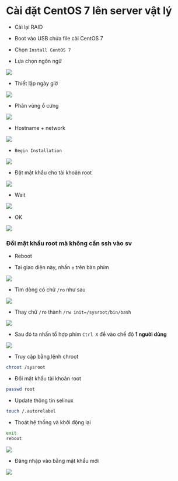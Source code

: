 # Cài đặt CentOS 7 lên server vật lý

- Cài lại RAID

- Boot vào USB chứa file cài CentOS 7

- Chọn ```Install CentOS 7```

- Lựa chọn ngôn ngữ

![](./images/cent7_step_1.png)

- Thiết lập ngày giờ

![](./images/cent7_step_2.png)

- Phân vùng ổ cứng

![](./images/cent7_step_3.png)

- Hostname + network

![](./images/cent7_step_4.png)

- ```Begin Installation```

![](./images/cent7_step_5.png)

- Đặt mật khẩu cho tài khoản root

![](./images/cent7_step_6.png)

- Wait

![](./images/cent7_step_7.png)

- OK

![](./images/cent7_step_8.png)

### Đổi mật khẩu root mà không cần ssh vào sv

- Reboot

- Tại giao diện này, nhấn ```e``` trên bàn phím

![](./images/cent7_step_9.png)

- Tìm dòng có chữ ```/ro``` như sau

![](./images/cent7_step_10.png)

- Thay chữ ```/ro``` thành ```/rw init=/sysroot/bin/bash```

![](./images/cent7_step_11.png)

- Sau đó ta nhấn tổ hợp phím ```Ctrl X``` để vào chế độ **1 người dùng**

![](./images/cent7_step_12.png)

- Truy cập bằng lệnh chroot

```sh
chroot /sysroot
```

- Đổi mật khẩu tài khoản root

```sh
passwd root
```

- Update thông tin selinux

```sh
touch /.autorelabel
```

- Thoát hệ thống và khởi động lại

```sh
exit
reboot
```

![](./images/cent7_step_13.png)

- Đăng nhập vào bằng mật khẩu mới

![](./images/cent7_step_14.png)